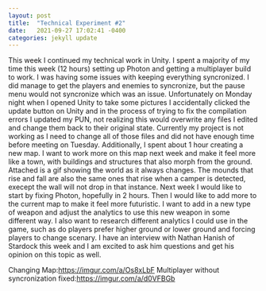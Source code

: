 ```yaml
---
layout: post
title:  "Technical Experiment #2"
date:   2021-09-27 17:02:41 -0400
categories: jekyll update
---
```


This week I continued my technical work in Unity. I spent a majority of my time this week (12 hours) setting up Photon and getting a multiplayer build to work. I was having some issues with keeping everything syncronized. I did manage to get the players and enemies to syncronize, but the pause menu would not syncronize which was an issue. Unfortunately on Monday night when I opened Unity to take some pictures I accidentally clicked the update button on Unity and in the process of trying to fix the compilation errors I updated my PUN, not realizing this would overwrite any files I edited and change them back to their original state. Currently my project is not working as I need to change all of those files and did not have enough time before meeting on Tuesday. Additionally, I spent about 1 hour creating a new map. I want to work more on this map next week and make it feel more like a town, with buildings and structures that also morph from the ground. Attached is a gif showing the world as it always changes. The mounds that rise and fall are also the same ones that rise when a camper is detected, execept the wall will not drop in that instance. Next week I would like to start by fixing Photon, hopefully in 2 hours. Then I would like to add more to the current map to make it feel more futuristic. I want to add in a new type of weapon and adjust the analytics to use this new weapon in some different way. I also want to research different analytics I could use in the game, such as do players prefer higher ground or lower ground and forcing players to change scenary. I have an interview with Nathan Hanish of Stardock this week and I am excited to ask him questions and get his opinion on this topic as well. 

Changing Map:<https://imgur.com/a/Os8xLbF>
Multiplayer without syncronization fixed:<https://imgur.com/a/d0VFBGb>
